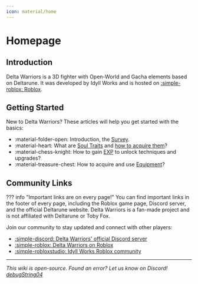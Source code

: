 ```yaml
---
icon: material/home
---
```


# Homepage

## Introduction

Delta Warriors is a 3D fighter with Open-World and Gacha elements based on Deltarune. It was developed by Idyll Works and is hosted on [:simple-roblox: Roblox](https://example.com). <!-- To be replaced, the Roblox page is not out yet. -->

## Getting Started

New to Delta Warriors? These articles will help you get started with the basics:

- :material-folder-open: Introduction, the [Survey](./mechanics/introduction.md).
- :material-heart: What are [Soul Traits](./souls/index.md) and [how to acquire them](./mechanics/fountains.md)?
- :material-chess-knight: How to gain [EXP](./mechanics/exp.md) to unlock techniques and upgrades?
- :material-treasure-chest: How to acquire and use [Equipment](./equipment/index.md)?

## Community Links

??? info "Important links are on every page!"
    You can find important links in the footer of every page, including the Roblox game page, Discord server, and the official Deltarune website. Delta Warriors is a fan-made project and is not affiliated with Deltarune or Toby Fox.

Join our community to stay updated and connect with other players:

- [:simple-discord: Delta Warriors' official Discord server](https://discord.gg/9v5CMsqrAc)
- [:simple-roblox: Delta Warriors on Roblox](https://example.com) <!-- To be replaced, the Roblox page is not out yet. -->
- [:simple-robloxstudio: Idyll Works Roblox community](https://www.roblox.com/communities/7344131/Idyll-Works#!/about)

---

_This wiki is open-source. Found an error? Let us know on Discord!_  
[_debugString04_](./debugPage.md)
